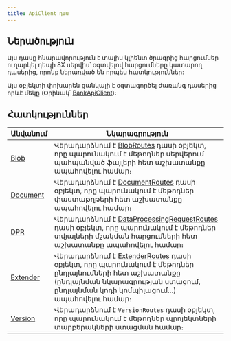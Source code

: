 ```yaml
---
title: ApiClient դաս
---
```


## Ներածություն

Այս դասը հնարավորություն է տալիս կլիենտ ծրագրից հարցումներ ուղարկել դեպի 8X սերվիս՝ օգտվելով հարցումները կատարող դասերից, որոնք ներառված են որպես հատկություններ:

Այս օբյեկտի փոխարեն ցանկալի է օգտագործել ժառանգ դասերից որևէ մեկը (Օրինակ՝ [BankApiClient](../../Bank/Client/types/BankApiClient/BankApiClient.md))։

## Հատկություններ

| Անվանում | Նկարագրություն |
|----------|----------------|
| [Blob](ApiClient/Blob.md) | Վերադարձնում է [BlobRoutes](../routes/BlobRoutes.md) դասի օբյեկտ, որը պարունակում է մեթոդներ սերվերում պահպանված ֆայլերի հետ աշխատանքը ապահովելու համար։ |
| [Document](ApiClient/Document.md) | Վերադարձնում է [DocumentRoutes](../routes/DocumentRoutes.md) դասի օբյեկտ, որը պարունակում է մեթոդներ փաստաթղթերի հետ աշխատանքը ապահովելու համար։ |
| [DPR](ApiClient/DPR.md) | Վերադարձնում է [DataProcessingRequestRoutes](../routes/DataProcessingRequestRoutes.md) դասի օբյեկտ, որը պարունակում է մեթոդներ տվյալների մշակման հարցումների հետ աշխատանքը ապահովելու համար։ |
| [Extender](ApiClient/Extender.md) | Վերադարձնում է [ExtenderRoutes](../routes/ExtenderRoutes.md) դասի օբյեկտ, որը պարունակում է մեթոդներ ընդլայնումների հետ աշխատանքը (ընդլայնման նկարագրության ստացում, ընդլայնման կոդի կոմպիլացում...) ապահովելու համար։ |
| [Version](ApiClient/Version.md) | Վերադարձնում է `VersionRoutes` դասի օբյեկտ, որը պարունակում է մեթոդներ պրոյեկտների տարբերակների ստացման համար։ |
